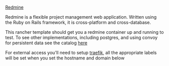 [Redmine](https://www.redmine.org/)

Redmine is a flexible project management web application. Written using
the Ruby on Rails framework, it is cross-platform and cross-database.

This rancher template should get you a redmine container up and running
to test.  To see other implementations, including postgres, and using convoy for persistent data see
the catalog [here](https://github.com/webhostingcoopteam/whc-catalog)

For external access you'll need to setup [traefik](https://github.com/rancher/community-catalog/tree/master/templates/traefik), all the appropriate
labels will be set when you set the hostname and domain below
